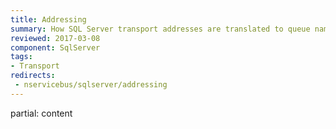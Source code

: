 ```yaml
---
title: Addressing
summary: How SQL Server transport addresses are translated to queue names
reviewed: 2017-03-08
component: SqlServer
tags:
- Transport
redirects:
 - nservicebus/sqlserver/addressing
---
```


partial: content